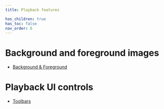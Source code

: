 ```yaml
---
title: Playback features

has_children: true
has_toc: false
nav_order: 6
---
```


# Background and foreground images
 - [Background & Foreground](guides/playback/images)

# Playback UI controls
 - [Toolbars](guides/playback/toolbars)